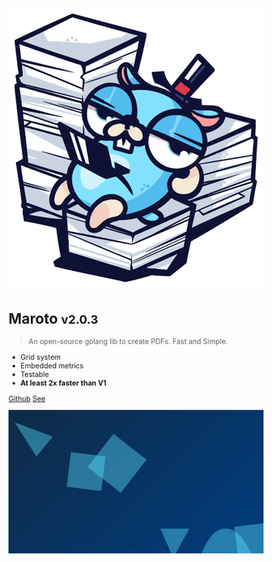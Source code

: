 ![logo](assets/images/logo.png)

# Maroto <small>v2.0.3</small>

> An open-source golang lib to create PDFs. Fast and Simple.

* Grid system
* Embedded metrics
* Testable
* **At least 2x faster than V1**

[Github](https://github.com/johnfercher/maroto)
[See](README.md)

![](assets/images/background.svg)
